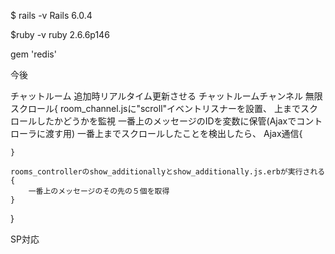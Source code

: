 $ rails -v
Rails 6.0.4

$ruby -v
ruby 2.6.6p146 

gem 'redis'

今後

チャットルーム 追加時リアルタイム更新させる チャットルームチャンネル
無限スクロール{
    room_channel.jsに"scroll"イベントリスナーを設置、
    上までスクロールしたかどうかを監視
    一番上のメッセージのIDを変数に保管(Ajaxでコントローラに渡す用)
    一番上までスクロールしたことを検出したら、
    Ajax通信{
        
    }

    rooms_controllerのshow_additionallyとshow_additionally.js.erbが実行される{
        一番上のメッセージのその先の５個を取得
    }
}

SP対応
